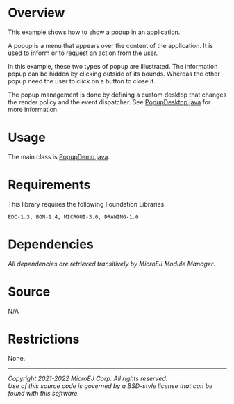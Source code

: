 # Overview

This example shows how to show a popup in an application.

A popup is a menu that appears over the content of the application.
It is used to inform or to request an action from the user.

In this example, these two types of popup are illustrated.
The information popup can be hidden by clicking outside of its bounds.
Whereas the other popup need the user to click on a button to close it.

The popup management is done by defining a custom desktop that changes the render policy and the event dispatcher.
See [PopupDesktop.java](src/main/java/com/microej/example/mwt/popup/PopupDesktop.java) for more information.

# Usage

The main class is [PopupDemo.java](src/main/java/com/microej/example/mwt/popup/PopupDemo.java).

# Requirements

This library requires the following Foundation Libraries:

    EDC-1.3, BON-1.4, MICROUI-3.0, DRAWING-1.0

# Dependencies

_All dependencies are retrieved transitively by MicroEJ Module Manager_.

# Source

N/A

# Restrictions

None.

---  
_Copyright 2021-2022 MicroEJ Corp. All rights reserved._  
_Use of this source code is governed by a BSD-style license that can be found with this software._  
